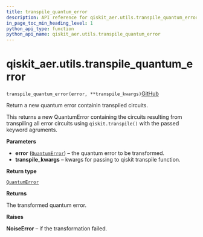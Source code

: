 ```yaml
---
title: transpile_quantum_error
description: API reference for qiskit_aer.utils.transpile_quantum_error
in_page_toc_min_heading_level: 1
python_api_type: function
python_api_name: qiskit_aer.utils.transpile_quantum_error
---
```


# qiskit\_aer.utils.transpile\_quantum\_error

<span id="qiskit_aer.utils.transpile_quantum_error" />

`transpile_quantum_error(error, **transpile_kwargs)`[GitHub](https://github.com/qiskit/qiskit/tree/stable/0.41/qiskit_aer/utils/noise_transformation.py "view source code")

Return a new quantum error containin transpiled circuits.

This returns a new QuantumError containing the circuits resulting from transpiling all error circuits using `qiskit.transpile()` with the passed keyword agruments.

**Parameters**

*   **error** ([`QuantumError`](qiskit_aer.noise.QuantumError "qiskit_aer.noise.errors.quantum_error.QuantumError")) – the quantum error to be transformed.
*   **transpile\_kwargs** – kwargs for passing to qiskit transpile function.

**Return type**

[`QuantumError`](qiskit_aer.noise.QuantumError "qiskit_aer.noise.errors.quantum_error.QuantumError")

**Returns**

The transformed quantum error.

**Raises**

**NoiseError** – if the transformation failed.

